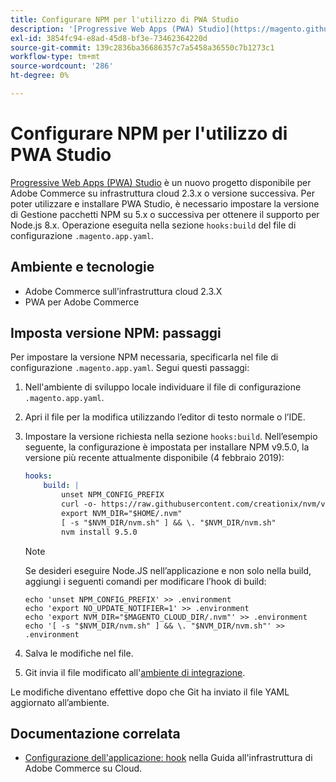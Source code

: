 ```yaml
---
title: Configurare NPM per l'utilizzo di PWA Studio
description: '[Progressive Web Apps (PWA) Studio](https://magento.github.io/pwa-studio/) è un nuovo progetto disponibile per Adobe Commerce su infrastruttura cloud 2.3.x o versione successiva. Per poter utilizzare e installare PWA Studio, è necessario impostare la versione di Gestione pacchetti NPM su 5.x o successiva per ottenere il supporto per Node.js 8.x. Questa operazione viene eseguita nella sezione "hooks:build" del file di configurazione &grave;.magento.app.yaml&grave;.'
exl-id: 3854fc94-e8ad-45d8-bf3e-73462364220d
source-git-commit: 139c2836ba36686357c7a5458a36550c7b1273c1
workflow-type: tm+mt
source-wordcount: '286'
ht-degree: 0%

---
```


# Configurare NPM per l&#39;utilizzo di PWA Studio

[Progressive Web Apps (PWA) Studio](https://magento.github.io/pwa-studio/) è un nuovo progetto disponibile per Adobe Commerce su infrastruttura cloud 2.3.x o versione successiva. Per poter utilizzare e installare PWA Studio, è necessario impostare la versione di Gestione pacchetti NPM su 5.x o successiva per ottenere il supporto per Node.js 8.x. Operazione eseguita nella sezione `hooks:build` del file di configurazione `.magento.app.yaml`.

## Ambiente e tecnologie

* Adobe Commerce sull’infrastruttura cloud 2.3.X
* PWA per Adobe Commerce

## Imposta versione NPM: passaggi

Per impostare la versione NPM necessaria, specificarla nel file di configurazione `.magento.app.yaml`. Segui questi passaggi:

1. Nell&#39;ambiente di sviluppo locale individuare il file di configurazione `.magento.app.yaml`.
1. Apri il file per la modifica utilizzando l’editor di testo normale o l’IDE.
1. Impostare la versione richiesta nella sezione `hooks:build`. Nell’esempio seguente, la configurazione è impostata per installare NPM v9.5.0, la versione più recente attualmente disponibile (4 febbraio 2019):

   ```yaml
   hooks:
       build: |
           unset NPM_CONFIG_PREFIX
           curl -o- https://raw.githubusercontent.com/creationix/nvm/v0.33.8/install.sh | bash
           export NVM_DIR="$HOME/.nvm"
           [ -s "$NVM_DIR/nvm.sh" ] && \. "$NVM_DIR/nvm.sh"
           nvm install 9.5.0
   ```

   >[!NOTE]
   >
   >Se desideri eseguire Node.JS nell’applicazione e non solo nella build, aggiungi i seguenti comandi per modificare l’hook di build:
   > 
   > ```
   > echo 'unset NPM_CONFIG_PREFIX' >> .environment
   > echo 'export NO_UPDATE_NOTIFIER=1' >> .environment
   > echo 'export NVM_DIR="$MAGENTO_CLOUD_DIR/.nvm"' >> .environment
   > echo '[ -s "$NVM_DIR/nvm.sh" ] && \. "$NVM_DIR/nvm.sh"' >> .environment
   > ```

1. Salva le modifiche nel file.
1. Git invia il file modificato all&#39;[ambiente di integrazione](https://experienceleague.adobe.com/it/docs/experience-cloud-kcs/kbarticles/ka-27242).

Le modifiche diventano effettive dopo che Git ha inviato il file YAML aggiornato all’ambiente.

## Documentazione correlata

* [Configurazione dell&#39;applicazione: hook](https://experienceleague.adobe.com/docs/commerce-cloud-service/user-guide/configure/app/properties/hooks-property.html?lang=it) nella Guida all&#39;infrastruttura di Adobe Commerce su Cloud.
